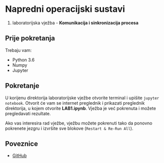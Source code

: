 # Napredni operacijski sustavi

1. laboratorijska vježba - **Komunikacija i sinkronizacija procesa**


## Prije pokretanja

Trebaju vam:

- Python 3.6
- Numpy
- Jupyter


## Pokretanje

U korijenu direktorija laboratorijske vježbe otvorite terminal i upišite `jupyter notebook`. Otvorit će vam se internet preglednik i prikazati preglednik direktorija, u kojem otvorite **LAB1.ipynb**. Vježba je već pokrenuta i možete pregledavati rezultate.

Ako vas interesira rad vježbe, vježbu možete pokrenuti tako da ponovno pokrenete jezgru i izvršite sve blokove (`Restart & Re-Run All`).


## Poveznice

- [GitHub](https://github.com/Yalfoosh/NOS/tree/master/LAB1)
